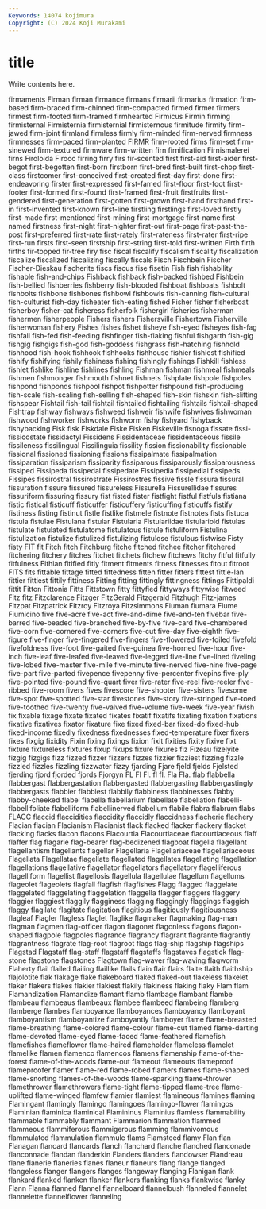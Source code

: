```yaml
---
Keywords: 14074 kojimura
Copyright: (C) 2024 Koji Murakami
---
```


# title

Write contents here.



firmaments Firman firman firmance firmans firmarii firmarius firmation firm-based firm-braced
firm-chinned firm-compacted firmed firmer firmers firmest firm-footed firm-framed firmhearted Firmicus
Firmin firming firmisternal Firmisternia firmisternial firmisternous firmitude firmity firm-jawed firm-joint
firmland firmless firmly firm-minded firm-nerved firmness firmnesses firm-paced firm-planted FIRMR
firm-rooted firms firm-set firm-sinewed firm-textured firmware firm-written firn firnification Firnismalerei
firns Firoloida Firooc firring firry firs fir-scented first first-aid first-aider
first-begot first-begotten first-born firstborn first-bred first-built first-chop first-class firstcomer first-conceived
first-created first-day first-done first-endeavoring firster first-expressed first-famed first-floor first-foot first-footer
first-formed first-found first-framed first-fruit firstfruits first-gendered first-generation first-gotten first-grown first-hand
firsthand first-in first-invented first-known first-line firstling firstlings first-loved firstly first-made
first-mentioned first-mining first-mortgage first-name first-named firstness first-night first-nighter first-out first-page
first-past-the-post first-preferred first-rate first-rately first-rateness first-rater first-ripe first-run firsts first-seen
firstship first-string first-told first-written Firth firth firths fir-topped fir-tree firy
fisc fiscal fiscalify fiscalism fiscality fiscalization fiscalize fiscalized fiscalizing fiscally
fiscals Fisch Fischbein Fischer Fischer-Dieskau fischerite fiscs fiscus fise fisetin
Fish fish fishability fishable fish-and-chips Fishback fishback fish-backed fishbed Fishbein
fish-bellied fishberries fishberry fish-blooded fishboat fishboats fishbolt fishbolts fishbone fishbones
fishbowl fishbowls fish-canning fish-cultural fish-culturist fish-day fisheater fish-eating fished Fisher
fisher fisherboat fisherboy fisher-cat fisheress fisherfolk fishergirl fisheries fisherman fishermen
fisherpeople Fishers fishers Fishersville Fishertown Fisherville fisherwoman fishery Fishes fishes
fishet fisheye fish-eyed fisheyes fish-fag fishfall fish-fed fish-feeding fishfinger fish-flaking
fishful fishgarth fish-gig fishgig fishgigs fish-god fish-goddess fishgrass fish-hatching fishhold
fishhood fish-hook fishhook fishhooks fishhouse fishier fishiest fishified fishify fishifying
fishily fishiness fishing fishingly fishings Fishkill fishless fishlet fishlike fishline
fishlines fishling Fishman fishman fishmeal fishmeals fishmen fishmonger fishmouth fishnet
fishnets fishplate fishpole fishpoles fishpond fishponds fishpool fishpot fishpotter fishpound
fish-producing fish-scale fish-scaling fish-selling fish-shaped fish-skin fishskin fish-slitting fishspear Fishtail
fish-tail fishtail fishtailed fishtailing fishtails fishtail-shaped Fishtrap fishway fishways fishweed
fishweir fishwife fishwives fishwoman fishwood fishworker fishworks fishworm fishy fishyard
fishyback fishybacking Fisk fisk Fiskdale Fiske Fisken Fiskeville fisnoga fissate
fissi- fissicostate fissidactyl Fissidens Fissidentaceae fissidentaceous fissile fissileness fissilingual Fissilinguia
fissility fission fissionability fissionable fissional fissioned fissioning fissions fissipalmate fissipalmation
fissiparation fissiparism fissiparity fissiparous fissiparously fissiparousness fissiped Fissipeda fissipedal fissipedate
Fissipedia fissipedial fissipeds Fissipes fissirostral fissirostrate Fissirostres fissive fissle fissura
fissural fissuration fissure fissured fissureless Fissurella Fissurellidae fissures fissuriform fissuring
fissury fist fisted fister fistfight fistful fistfuls fistiana fistic fistical
fisticuff fisticuffer fisticuffery fisticuffing fisticuffs fistify fistiness fisting fistinut fistle
fistlike fistmele fistnote fistnotes fists fistuca fistula fistulae Fistulana fistular
Fistularia Fistulariidae fistularioid fistulas fistulate fistulated fistulatome fistulatous fistule fistuliform
Fistulina fistulization fistulize fistulized fistulizing fistulose fistulous fistwise Fisty fisty
FIT fit Fitch fitch Fitchburg fitche fitched fitchee fitcher fitchered
fitchering fitchery fitches fitchet fitchets fitchew fitchews fitchy fitful fitfully
fitfulness Fithian fitified fitly fitment fitments fitness fitnesses fitout fitroot
FITS fits fittable fittage fitted fittedness fitten fitter fitters fittest
fittie-lan fittier fittiest fittily fittiness Fitting fitting fittingly fittingness fittings
Fittipaldi fittit Fitton Fittonia Fitts Fittstown fitty fittyfied fittyways fittywise
fitweed Fitz fitz Fitzclarence Fitzger FitzGerald Fitzgerald Fitzhugh Fitz-james Fitzpat
Fitzpatrick Fitzroy Fitzroya Fitzsimmons Fiuman fiumara Fiume Fiumicino five five-acre
five-act five-and-dime five-and-ten fivebar five-barred five-beaded five-branched five-by-five five-card five-chambered
five-corn five-cornered five-corners five-cut five-day five-eighth five-figure five-finger five-fingered five-fingers
five-flowered five-foiled fivefold fivefoldness five-foot five-gaited five-guinea five-horned five-hour five-inch
five-leaf five-leafed five-leaved five-legged five-line five-lined fiveling five-lobed five-master five-mile
five-minute five-nerved five-nine five-page five-part five-parted fivepence fivepenny five-percenter fivepins
five-ply five-pointed five-pound five-quart fiver five-rater five-reel five-reeler five-ribbed five-room
fivers fives fivescore five-shooter five-sisters fivesome five-spot five-spotted five-star fivestones
five-story five-stringed five-toed five-toothed five-twenty five-valved five-volume five-week five-year fivish
fix fixable fixage fixate fixated fixates fixatif fixatifs fixating fixation
fixations fixative fixatives fixator fixature fixe fixed fixed-bar fixed-do fixed-hub
fixed-income fixedly fixedness fixednesses fixed-temperature fixer fixers fixes fixgig fixidity
Fixin fixing fixings fixion fixit fixities fixity fixive fixt fixture
fixtureless fixtures fixup fixups fixure fixures fiz Fizeau fizelyite fizgig
fizgigs fizz fizzed fizzer fizzers fizzes fizzier fizziest fizzing fizzle
fizzled fizzles fizzling fizzwater fizzy fjarding Fjare fjeld fjelds Fjelsted
fjerding fjord fjorded fjords Fjorgyn FL Fl Fl. fl fl.
Fla Fla. flab flabbella flabbergast flabbergastation flabbergasted flabbergasting flabbergastingly flabbergasts
flabbier flabbiest flabbily flabbiness flabbinesses flabby flabby-cheeked flabel flabella flabellarium
flabellate flabellation flabelli- flabellifoliate flabelliform flabellinerved flabellum flabile flabra flabrum
flabs FLACC flaccid flaccidities flaccidity flaccidly flaccidness flacherie flachery Flacian
flacian Flacianism Flacianist flack flacked flacker flackery flacket flacking flacks
flacon flacons Flacourtia Flacourtiaceae flacourtiaceous flaff flaffer flag flagarie flag-bearer
flag-bedizened flagboat flagella flagellant flagellantism flagellants flagellar Flagellaria Flagellariaceae flagellariaceous
Flagellata Flagellatae flagellate flagellated flagellates flagellating flagellation flagellations flagellative flagellator
flagellators flagellatory flagelliferous flagelliform flagellist flagellosis flagellula flagellulae flagellum flagellums
flageolet flageolets flagfall flagfish flagfishes Flagg flagged flaggelate flaggelated flaggelating
flaggelation flaggella flagger flaggers flaggery flaggier flaggiest flaggily flagginess flagging
flaggingly flaggings flaggish flaggy flagilate flagitate flagitation flagitious flagitiously flagitiousness
flagleaf Flagler flagless flaglet flaglike flagmaker flagmaking flag-man flagman flagmen
flag-officer flagon flagonet flagonless flagons flagon-shaped flagpole flagpoles flagrance flagrancy
flagrant flagrante flagrantly flagrantness flagrate flag-root flagroot flags flag-ship flagship
flagships Flagstad Flagstaff flag-staff flagstaff flagstaffs flagstaves flagstick flag-stone flagstone
flagstones Flagtown flag-waver flag-waving flagworm Flaherty flail flailed flailing flaillike
flails flain flair flairs flaite flaith flaithship flajolotite flak flakage
flake flakeboard flaked flaked-out flakeless flakelet flaker flakers flakes flakier
flakiest flakily flakiness flaking flaky Flam flam Flamandization Flamandize flamant
flamb flambage flambant flambe flambeau flambeaus flambeaux flambee flambeed flambeing
flamberg flamberge flambes flamboyance flamboyances flamboyancy flamboyant flamboyantism flamboyantize flamboyantly
flamboyer flame flame-breasted flame-breathing flame-colored flame-colour flame-cut flamed flame-darting flame-devoted
flame-eyed flame-faced flame-feathered flamefish flamefishes flameflower flame-haired flameholder flameless flamelet
flamelike flamen flamenco flamencos flamens flamenship flame-of-the-forest flame-of-the-woods flame-out flameout
flameouts flameproof flameproofer flamer flame-red flame-robed flamers flames flame-shaped flame-snorting
flames-of-the-woods flame-sparkling flame-thrower flamethrower flamethrowers flame-tight flame-tipped flame-tree flame-uplifted flame-winged
flamfew flamier flamiest flamineous flamines flaming Flamingant flamingly flamingo flamingoes
flamingo-flower flamingos Flaminian flaminica flaminical Flamininus Flaminius flamless flammability flammable
flammably flammant Flammarion flammation flammed flammeous flammiferous flammigerous flamming flammivomous
flammulated flammulation flammule flams Flamsteed flamy Flan flan Flanagan flancard
flancards flanch flanchard flanche flanched flanconade flanconnade flandan flanderkin Flanders
flanders flandowser Flandreau flane flanerie flaneries flanes flaneur flaneurs flang
flange flanged flangeless flanger flangers flanges flangeway flanging Flanigan flank
flankard flanked flanken flanker flankers flanking flanks flankwise flanky Flann
Flanna flanned flannel flannelboard flannelbush flanneled flannelet flannelette flannelflower flanneling
